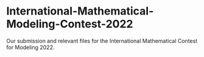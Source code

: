 # International-Mathematical-Modeling-Contest-2022
Our submission and relevant files for the International Mathematical Contest for Modeling 2022.
